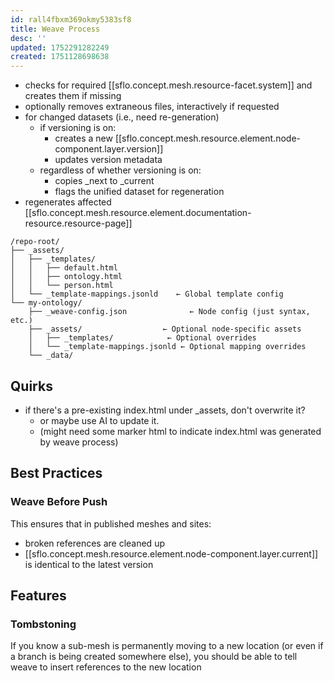```yaml
---
id: rall4fbxm369okmy5383sf8
title: Weave Process
desc: ''
updated: 1752291282249
created: 1751128698638
---
```


- checks for required [[sflo.concept.mesh.resource-facet.system]] and creates them if missing
- optionally removes extraneous files, interactively if requested
- for changed datasets (i.e.,  need re-generation)
  - if versioning is on:
    - creates a new [[sflo.concept.mesh.resource.element.node-component.layer.version]] 
    - updates version metadata
  - regardless of whether versioning is on:
    - copies _next to _current
    - flags the unified dataset for regeneration 
- regenerates affected [[sflo.concept.mesh.resource.element.documentation-resource.resource-page]]

```file
/repo-root/
├── _assets/
│   ├── _templates/
│   │   ├── default.html
│   │   ├── ontology.html
│   │   └── person.html
│   └── _template-mappings.jsonld    ← Global template config
└── my-ontology/
    ├── _weave-config.json              ← Node config (just syntax, etc.)
    ├── _assets/                  ← Optional node-specific assets
    │   ├── _templates/            ← Optional overrides
    │   └── _template-mappings.jsonld ← Optional mapping overrides
    └── _data/
```

## Quirks

- if there's a pre-existing index.html under _assets, don't overwrite it?
  - or maybe use AI to update it.
  - (might need some marker html to indicate index.html was generated by weave process)

## Best Practices

### Weave Before Push

This ensures that in published meshes and sites:

- broken references are cleaned up
- [[sflo.concept.mesh.resource.element.node-component.layer.current]] is identical to the latest version

## Features

### Tombstoning

If you know a sub-mesh is permanently moving to a new location (or even if a branch is being created somewhere else), you should be able to tell weave to insert references to the new location

